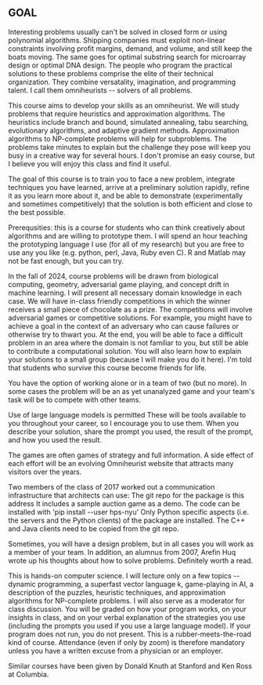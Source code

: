 ## GOAL
Interesting problems usually can't be solved in closed form or using polynomial algorithms. Shipping companies must exploit non-linear constraints involving profit margins, demand, and volume, and still keep the boats moving. The same goes for optimal substring search for microarray design or optimal DNA design. The people who program the practical solutions to these problems comprise the elite of their technical organization. They combine versatality, imagination, and programming talent. I call them omniheurists -- solvers of all problems.

This course aims to develop your skills as an omniheurist. We will study problems that require heuristics and approximation algorithms. The heuristics include branch and bound, simulated annealing, tabu searching, evolutionary algorithms, and adaptive gradient methods. Approximation algorithms to NP-complete problems will help for subproblems. The problems take minutes to explain but the challenge they pose will keep you busy in a creative way for several hours. I don't promise an easy course, but I believe you will enjoy this class and find it useful.

The goal of this course is to train you to face a new problem, integrate techniques you have learned, arrive at a preliminary solution rapidly, refine it as you learn more about it, and be able to demonstrate (experimentally and sometimes competitively) that the solution is both efficient and close to the best possible.

Prerequsities: this is a course for students who can think creatively about algorithms and are willing to prototype them. I will spend an hour teaching the prototyping language I use (for all of my research) but you are free to use any you like (e.g. python, perl, Java, Ruby even C). R and Matlab may not be fast enough, but you can try.

In the fall of 2024, course problems will be drawn from biological computing, geometry, adversarial game playing, and concept drift in machine learning. I will present all necessary domain knowledge in each case. We will have in-class friendly competitions in which the winner receives a small piece of chocolate as a prize. The competitions will involve adversarial games or competitive solutions. For example, you might have to achieve a goal in the context of an adversary who can cause failures or otherwise try to thwart you. At the end, you will be able to face a difficult problem in an area where the domain is not familiar to you, but still be able to contribute a computational solution. You will also learn how to explain your solutions to a small group (because I will make you do it here). I'm told that students who survive this course become friends for life.

You have the option of working alone or in a team of two (but no more). In some cases the problem will be an as yet unanalyzed game and your team's task will be to compete with other teams.

Use of large language models is permitted These will be tools available to you throughout your career, so I encourage you to use them. When you describe your solution, share the prompt you used, the result of the prompt, and how you used the result.

The games are often games of strategy and full information. A side effect of each effort will be an evolving Omniheurist website that attracts many visitors over the years.

Two members of the class of 2017 worked out a communication infrastructure that architects can use: The git repo for the package is this address It includes a sample auction game as a demo. The code can be installed with 'pip install --user hps-nyu' Only Python specific aspects (i.e. the servers and the Python clients) of the package are installed. The C++ and Java clients need to be copied from the git repo.

Sometimes, you will have a design problem, but in all cases you will work as a member of your team. In addition, an alumnus from 2007, Arefin Huq wrote up his thoughts about how to solve problems. Definitely worth a read.

This is hands-on computer science. I will lecture only on a few topics -- dynamic programming, a superfast vector language k, game-playing in AI, a description of the puzzles, heuristic techniques, and approximation algorithms for NP-complete problems. I will also serve as a moderator for class discussion. You will be graded on how your program works, on your insights in class, and on your verbal explanation of the strategies you use (including the prompts you used if you use a large language model). If your program does not run, you do not present. This is a rubber-meets-the-road kind of course. Attendance (even if only by zoom) is therefore mandatory unless you have a written excuse from a physician or an employer.

Similar courses have been given by Donald Knuth at Stanford and Ken Ross at Columbia.
